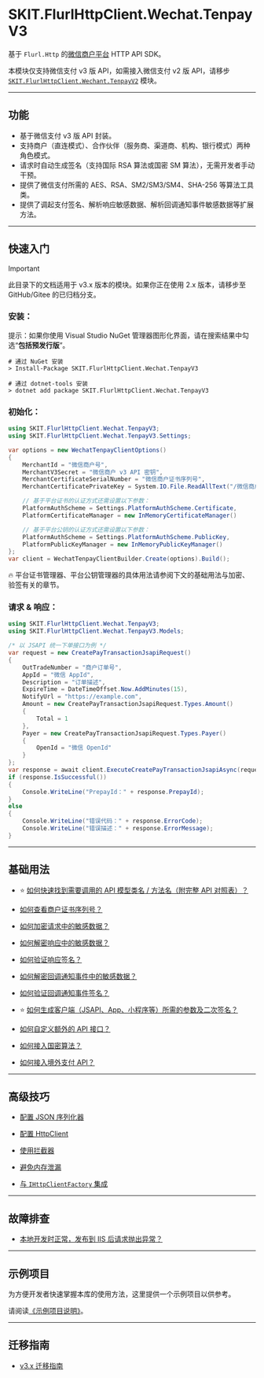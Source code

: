 ﻿# SKIT.FlurlHttpClient.Wechat.TenpayV3

基于 `Flurl.Http` 的[微信商户平台](https://pay.weixin.qq.com/) HTTP API SDK。

本模块仅支持微信支付 v3 版 API，如需接入微信支付 v2 版 API，请移步 [`SKIT.FlurlHttpClient.Wechant.TenpayV2`](../WechatTenpayV2/README.md) 模块。

---

## 功能

-   基于微信支付 v3 版 API 封装。
-   支持商户（直连模式）、合作伙伴（服务商、渠道商、机构、银行模式）两种角色模式。
-   请求时自动生成签名（支持国际 RSA 算法或国密 SM 算法），无需开发者手动干预。
-   提供了微信支付所需的 AES、RSA、SM2/SM3/SM4、SHA-256 等算法工具类。
-   提供了调起支付签名、解析响应敏感数据、解析回调通知事件敏感数据等扩展方法。

---

## 快速入门

> [!IMPORTANT]
> 此目录下的文档适用于 v3.x 版本的模块。如果你正在使用 2.x 版本，请移步至 GitHub/Gitee 的已归档分支。

### 安装：

提示：如果你使用 Visual Studio NuGet 管理器图形化界面，请在搜索结果中勾选“**包括预发行版**”。

```shell
# 通过 NuGet 安装
> Install-Package SKIT.FlurlHttpClient.Wechat.TenpayV3

# 通过 dotnet-tools 安装
> dotnet add package SKIT.FlurlHttpClient.Wechat.TenpayV3
```

### 初始化：

```csharp
using SKIT.FlurlHttpClient.Wechat.TenpayV3;
using SKIT.FlurlHttpClient.Wechat.TenpayV3.Settings;

var options = new WechatTenpayClientOptions()
{
    MerchantId = "微信商户号",
    MerchantV3Secret = "微信商户 v3 API 密钥",
    MerchantCertificateSerialNumber = "微信商户证书序列号",
    MerchantCertificatePrivateKey = System.IO.File.ReadAllText("/微信商户证书私钥文件路径/apiclient_key.pem"),

    // 基于平台证书的认证方式还需设置以下参数：
    PlatformAuthScheme = Settings.PlatformAuthScheme.Certificate,
    PlatformCertificateManager = new InMemoryCertificateManager()

    // 基于平台公钥的认证方式还需设置以下参数：
    PlatformAuthScheme = Settings.PlatformAuthScheme.PublicKey,
    PlatformPublicKeyManager = new InMemoryPublicKeyManager()
};
var client = WechatTenpayClientBuilder.Create(options).Build();
```

🔥 平台证书管理器、平台公钥管理器的具体用法请参阅下文的基础用法与加密、验签有关的章节。

### 请求 & 响应：

```csharp
using SKIT.FlurlHttpClient.Wechat.TenpayV3;
using SKIT.FlurlHttpClient.Wechat.TenpayV3.Models;

/* 以 JSAPI 统一下单接口为例 */
var request = new CreatePayTransactionJsapiRequest()
{
    OutTradeNumber = "商户订单号",
    AppId = "微信 AppId",
    Description = "订单描述",
    ExpireTime = DateTimeOffset.Now.AddMinutes(15),
    NotifyUrl = "https://example.com",
    Amount = new CreatePayTransactionJsapiRequest.Types.Amount()
    {
        Total = 1
    },
    Payer = new CreatePayTransactionJsapiRequest.Types.Payer()
    {
        OpenId = "微信 OpenId"
    }
};
var response = await client.ExecuteCreatePayTransactionJsapiAsync(request);
if (response.IsSuccessful())
{
    Console.WriteLine("PrepayId：" + response.PrepayId);
}
else
{
    Console.WriteLine("错误代码：" + response.ErrorCode);
    Console.WriteLine("错误描述：" + response.ErrorMessage);
}
```

---

## 基础用法

-   ⭐ [如何快速找到需要调用的 API 模型类名 / 方法名（附完整 API 对照表）？](./Basic_ModelDefinition.md)

-   [如何查看商户证书序列号？](./Basic_CertificateSerialNumber.md)

-   [如何加密请求中的敏感数据？](./Basic_RequestSensitiveDataEncryption.md)

-   [如何解密响应中的敏感数据？](./Basic_ResponseSensitiveDataDecryption.md)

-   [如何验证响应签名？](./Basic_ResponseSignatureVerification.md)

-   [如何解密回调通知事件中的敏感数据？](./Basic_EventResourceDecryption.md)

-   [如何验证回调通知事件签名？](./Basic_EventSignatureVerification.md)

-   ⭐ [如何生成客户端（JSAPI、App、小程序等）所需的参数及二次签名？](./Basic_Parameters.md)

-   [如何自定义额外的 API 接口？](./Basic_Extensions.md)

-   [如何接入国密算法？](./Basic_SMAlgorithm.md)

-   [如何接入境外支付 API？](./Basic_GlobalAPI.md)

---

## 高级技巧

-   [配置 JSON 序列化器](./Advanced_JsonSerializer.md)

-   [配置 HttpClient](./Advanced_HttpClient.md)

-   [使用拦截器](./Advanced_Interceptor.md)

-   [避免内存泄漏](./Advanced_Dispose.md)

-   [与 `IHttpClientFactory` 集成](./Advanced_HttpClientFactory.md)

---

## 故障排查

-   [本地开发时正常，发布到 IIS 后请求抛出异常？](./Troubleshooting_IISProblem.md)

---

## 示例项目

为方便开发者快速掌握本库的使用方法，这里提供一个示例项目以供参考。

请阅读[《示例项目说明》](./Sample.md)。

---

## 迁移指南

-   [v3.x 迁移指南](./Migration_V3.md)
